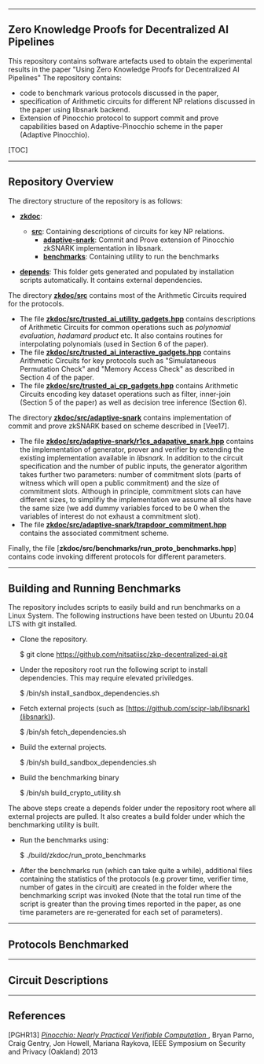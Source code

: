 --------------------------------------------------------------------------
Zero Knowledge Proofs for Decentralized AI Pipelines
--------------------------------------------------------------------------
This repository contains software artefacts used to obtain the experimental results in the paper "Using Zero Knowledge Proofs for Decentralized AI Pipelines"
The repository contains: 
- code to benchmark various protocols discussed in the paper,
- specification of Arithmetic circuits for different NP relations discussed in the paper using libsnark backend.
- Extension of Pinocchio protocol to support commit and prove capabilities based on Adaptive-Pinocchio scheme in the paper (Adaptive Pinocchio).

[TOC]



--------------------------------------------------------------------------------
Repository Overview
--------------------------------------------------------------------------------
The directory structure of the repository is as follows:

* [__zkdoc__](zkdoc):
    * [__src__](zkdoc/src): Containing descriptions of circuits for key NP relations.
        * [__adaptive-snark__](zkdoc/src/adaptive-snark): Commit and Prove extension of Pinocchio zkSNARK implementation in libsnark.
        * [__benchmarks__](zkdoc/src/benchmarks): Containing utility to run the benchmarks
    
* [__depends__](depends): This folder gets generated and populated by installation scripts automatically. It contains external dependencies.



The directory [__zkdoc/src__](zkdoc/src) contains most of the Arithmetic Circuits required for the protocols.
* The file [__zkdoc/src/trusted_ai_utility_gadgets.hpp__](zkdoc/src/trusted_ai_utility_gadgets.hpp) contains descriptions of Arithmetic Circuits for common operations such as _polynomial evaluation_, _hadamard product_ etc. It also contains routines for interpolating polynomials (used in Section 6 of the paper).
* The file [__zkdoc/src/trusted_ai_interactive_gadgets.hpp__](zkdoc/src/trusted_ai_interactive_gadgets.hpp) contains Arithmetic Circuits for key protocols such as "Simulataneous Permutation Check" and "Memory Access Check" as described in Section 4 of the paper.
* The file [__zkdoc/src/trusted_ai_cp_gadgets.hpp__](zkdoc/src/trusted_ai_cp_gadgets.hpp) contains Arithmetic Circuits encoding key dataset operations such as filter, inner-join (Section 5 of the paper) as well as decision tree inference (Section 6). 

The directory [__zkdoc/src/adaptive-snark__](zkdoc/src/adaptive_snark) contains implementation of commit and prove zkSNARK based on scheme described in \[Vee17].
* The file [__zkdoc/src/adaptive-snark/r1cs_adapative_snark.hpp__](zkdoc/src/adaptive_snark/r1cs_adaptive_snark.hpp) contains the implementation of generator, prover and verifier by extending the existing implementation available in _libsnark_. In addition to the circuit specification and the number of public inputs, the generator algorithm takes further two parameters: number of commitment slots (parts of witness which will open a public commitment) and the size of commitment slots. Although in principle, commitment slots can have different sizes, to simplifiy the implementation we assume all slots have the same size (we add dummy variables forced to be 0 when the variables of interest do not exhaust a commitment slot). 
* The file [__zkdoc/src/adaptive-snark/trapdoor_commitment.hpp__](zkdoc/src/adaptive_snark/trapdoor_commitment.hpp) contains the associated commitment scheme.

Finally, the file [__zkdoc/src/benchmarks/run_proto_benchmarks.hpp__] contains code invoking different protocols for different parameters.


--------------------------------------------------------------------------------
Building and Running Benchmarks
--------------------------------------------------------------------------------
The repository includes scripts to easily build and run benchmarks on a Linux System. The following instructions have been tested on Ubuntu 20.04 LTS with
git installed.

* Clone the repository.

   $ git clone https://github.com/nitsatiisc/zkp-decentralized-ai.git
   
* Under the repository root run the following script to install dependencies. This may require elevated priviledges.

   $ /bin/sh install_sandbox_dependencies.sh

* Fetch external projects (such as [https://github.com/scipr-lab/libsnark](libsnark)).

   $ /bin/sh fetch_dependencies.sh

* Build the external projects.

   $ /bin/sh build_sandbox_dependencies.sh
   
* Build the benchmarking binary

   $ /bin/sh build_crypto_utility.sh
   
The above steps create a depends folder under the repository root where all external projects are pulled. It also creates a build folder under which the benchmarking utility is built. 

* Run the benchmarks using:

   $ ./build/zkdoc/run_proto_benchmarks

* After the benchmarks run (which can take quite a while), additional files containing the statistics of the protocols (e.g prover time, verifier time, number of gates in the circuit) are created in the folder where the benchmarking script was invoked (Note that the total run time of the script is greater than the proving times reported in the paper, as one time parameters are re-generated for each set of parameters).

--------------------------------------------------------------------------------
Protocols Benchmarked
--------------------------------------------------------------------------------



--------------------------------------------------------------------------------
Circuit Descriptions
--------------------------------------------------------------------------------


--------------------------------------------------------------------------------
References
--------------------------------------------------------------------------------


\[PGHR13] [
  _Pinocchio: Nearly Practical Verifiable Computation_
](http://eprint.iacr.org/2013/279),
  Bryan Parno, Craig Gentry, Jon Howell, Mariana Raykova,
  IEEE Symposium on Security and Privacy (Oakland) 2013

[SCIPR Lab]: http://www.scipr-lab.org/ (Succinct Computational Integrity and Privacy Research Lab)
